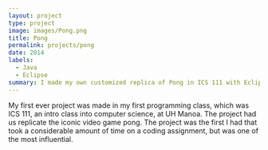 ```yaml
---
layout: project
type: project
image: images/Pong.png
title: Pong
permalink: projects/pong
date: 2014
labels:
  - Java
  - Eclipse
summary: I made my own customized replica of Pong in ICS 111 with Eclipse as my IDE.
---
```

My first ever project was made in my first programming class, which was ICS 111, an intro class into computer science, at UH Manoa. The project had us replicate the iconic video game pong. The project was the first I had that took a considerable amount of time on a coding assignment, but was one of the most influential.

